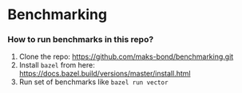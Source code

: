 # Benchmarking
### How to run benchmarks in this repo?
1. Clone the repo: https://github.com/maks-bond/benchmarking.git
2. Install `bazel` from here: https://docs.bazel.build/versions/master/install.html
3. Run set of benchmarks like `bazel run vector`